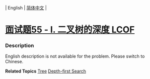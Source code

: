 | English | [简体中文](README.md) |

# [面试题55 - I. 二叉树的深度 LCOF](https://leetcode-cn.com/problems/er-cha-shu-de-shen-du-lcof)
 ### Description
<p>English description is not available for the problem. Please switch to Chinese.</p>

**Related Topics**  [Tree](https://leetcode-cn.com/tag/tree) [Depth-first Search](https://leetcode-cn.com/tag/depth-first-search) 